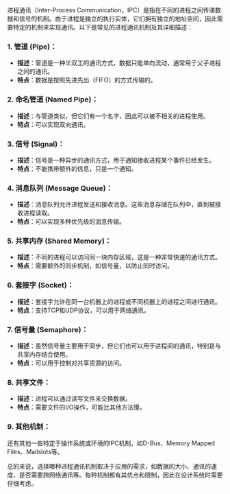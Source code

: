 进程通讯（Inter-Process Communication，IPC）是指在不同的进程之间传递数据和信号的机制。由于进程是独立的执行实体，它们拥有独立的地址空间，因此需要特定的机制来实现通讯。以下是常见的进程通讯机制及其详细描述：

### 1. 管道 (Pipe)：

- **描述**：管道是一种半双工的通讯方式，数据只能单向流动，通常用于父子进程之间的通讯。
- **特点**：数据是按照先进先出（FIFO）的方式传输的。

### 2. 命名管道 (Named Pipe)：

- **描述**：与管道类似，但它们有一个名字，因此可以被不相关的进程使用。
- **特点**：可以实现双向通讯。

### 3. 信号 (Signal)：

- **描述**：信号是一种异步的通讯方式，用于通知接收进程某个事件已经发生。
- **特点**：不能携带额外的信息，只是一个通知。

### 4. 消息队列 (Message Queue)：

- **描述**：消息队列允许进程发送和接收消息。这些消息存储在队列中，直到被接收进程读取。
- **特点**：可以实现多种优先级的消息传输。

### 5. 共享内存 (Shared Memory)：

- **描述**：不同的进程可以访问同一块内存区域，这是一种非常快速的通讯方式。
- **特点**：需要额外的同步机制，如信号量，以防止同时访问。

### 6. 套接字 (Socket)：

- **描述**：套接字允许在同一台机器上的进程或不同机器上的进程之间进行通讯。
- **特点**：支持TCP和UDP协议，可以用于网络通讯。

### 7. 信号量 (Semaphore)：

- **描述**：虽然信号量主要用于同步，但它们也可以用于进程间的通讯，特别是与共享内存结合使用。
- **特点**：可以用于控制对共享资源的访问。

### 8. 共享文件：

- **描述**：进程可以通过读写文件来交换数据。
- **特点**：需要文件的I/O操作，可能比其他方法慢。

### 9. 其他机制：

还有其他一些特定于操作系统或环境的IPC机制，如D-Bus、Memory Mapped Files、Mailslots等。

总的来说，选择哪种进程通讯机制取决于应用的需求，如数据的大小、通讯的速度、是否需要跨网络通讯等。每种机制都有其优点和限制，因此在设计系统时需要仔细考虑。